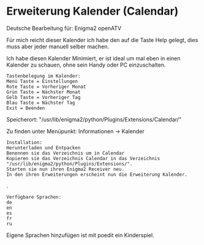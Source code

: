 # Erweiterung Kalender (Calendar)
Deutsche Bearbeitung für: Enigma2 openATV

Für mich reicht dieser Kalender ich habe den auf die Taste  Help gelegt, dies muss aber jeder manuell selber machen.

Ich habe diesen Kalender Minimiert, er ist ideal um mal eben in einen Kalender zu schauen, ohne sein Handy oder PC einzuschalten.

    Tastenbelegung im Kalender:
    Menü Taste = Einstellungen
    Rote Taste = Vorheriger Monat
    Grün Taste = Nächster Monat
    Gelb Taste = Vorheriger Tag
    Blau Taste = Nächster Tag
    Exit = Beenden

Speicherort: "/usr/lib/enigma2/python/Plugins/Extensions/Calendar/"

Zu finden unter Menüpunkt: Informationen -> Kalender

    Installation:
    Herunterladen und Entpacken
    Benennen sie das Verzeichnis um in Calendar
    Kopieren sie das Verzeichnis Calendar in das Verzeichnis "/usr/lib/enigma2/python/Plugins/Extensions/".
    Starten sie nun ihren Enigma2 Receiver neu.
    In den ihren Erweiterungen erscheint nun die Erweiterung Kalender.

.

    Verfügbare Sprachen:
    de
    en
    es
    fr
    ru

Eigene Sprachen hinzufügen ist mit poedit ein Kinderspiel.
